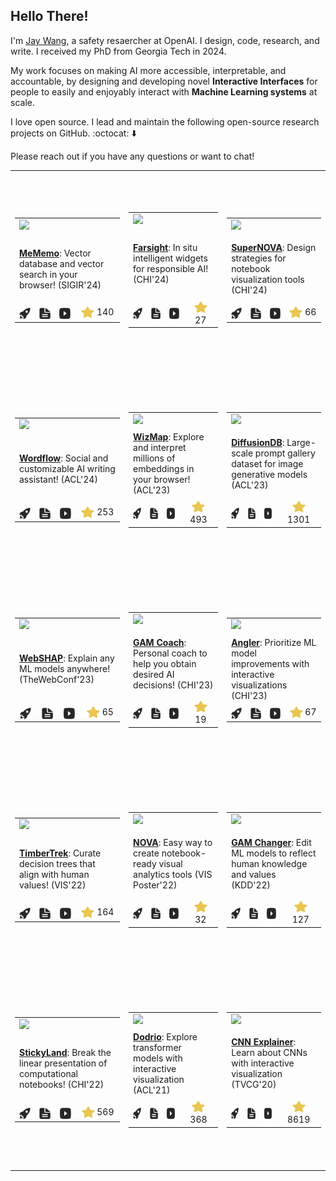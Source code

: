 ## Hello There!

I'm [Jay Wang](https://zijie.wang), a safety resaercher at OpenAI. I design,
code, research, and write. I received my PhD from Georgia Tech in 2024.

My work focuses on making AI more accessible, interpretable, and accountable, by
designing and developing novel **Interactive Interfaces** for people to easily
and enjoyably interact with **Machine Learning systems** at scale.

I love open source. I lead and maintain the following open-source research
projects on GitHub. :octocat: ⬇️

Please reach out if you have any questions or want to chat!

<table><tr height="320px"><td><table><tr><td colspan="4"><a href="https://github.com/poloclub/mememo"><img src="https://zijie.wang/images/teasers/mememo.webp" width="220px" /></a></td></tr><tr /><tr><td width="220px" height="110px" vertical-align="top" colspan="4"><a href="https://github.com/poloclub/mememo"><strong>MeMemo</strong></a>: Vector database and vector search in your browser! (SIGIR'24)</td></tr><tr /><tr><td align="center"><a href="https://poloclub.github.io/mememo"><picture><source media="(prefers-color-scheme: light)" srcset="./assets/icons/icon-demo-light.svg" /><source media="(prefers-color-scheme: dark)" srcset="./assets/icons/icon-demo-dark.svg" /><img align="center" src="./assets/icons/icon-demo-light.svg" width="18px" height="18px" /></picture></a></td><td align="center"><a href="https://arxiv.org/pdf/2407.01972.pdf"><picture><source media="(prefers-color-scheme: light)" srcset="./assets/icons/icon-pdf-light.svg" /><source media="(prefers-color-scheme: dark)" srcset="./assets/icons/icon-pdf-dark.svg" /><img align="center" src="./assets/icons/icon-pdf-light.svg" width="18px" height="18px" /></picture></a></td><td align="center"><a href="https://youtu.be/ypbPymC6cV8"><picture><source media="(prefers-color-scheme: light)" srcset="./assets/icons/icon-youtube-light.svg" /><source media="(prefers-color-scheme: dark)" srcset="./assets/icons/icon-youtube-dark.svg" /><img align="center" src="./assets/icons/icon-youtube-light.svg" width="18px" height="18px" /></picture></a></td><td align="center"><a href="https://github.com/poloclub/mememo/stargazers"><picture><source media="(prefers-color-scheme: light)" srcset="./assets/icons/icon-star-light.svg" /><source media="(prefers-color-scheme: dark)" srcset="./assets/icons/icon-star-dark.svg" /><img align="center" src="./assets/icons/icon-star-light.svg" width="21px" height="21px" /></picture></a> 140</td></tr></table></td><td><table><tr><td colspan="4"><a href="https://github.com/PAIR-code/farsight"><img src="https://zijie.wang/images/teasers/farsight.webp" width="220px" /></a></td></tr><tr /><tr><td width="220px" height="110px" vertical-align="top" colspan="4"><a href="https://github.com/PAIR-code/farsight"><strong>Farsight</strong></a>: In situ intelligent widgets for responsible AI! (CHI'24)</td></tr><tr /><tr><td align="center"><a href="https://pair-code.github.io/farsight/"><picture><source media="(prefers-color-scheme: light)" srcset="./assets/icons/icon-demo-light.svg" /><source media="(prefers-color-scheme: dark)" srcset="./assets/icons/icon-demo-dark.svg" /><img align="center" src="./assets/icons/icon-demo-light.svg" width="18px" height="18px" /></picture></a></td><td align="center"><a href="https://arxiv.org/pdf/2402.15350.pdf"><picture><source media="(prefers-color-scheme: light)" srcset="./assets/icons/icon-pdf-light.svg" /><source media="(prefers-color-scheme: dark)" srcset="./assets/icons/icon-pdf-dark.svg" /><img align="center" src="./assets/icons/icon-pdf-light.svg" width="18px" height="18px" /></picture></a></td><td align="center"><a href="https://youtu.be/BlSFbGkOlHk"><picture><source media="(prefers-color-scheme: light)" srcset="./assets/icons/icon-youtube-light.svg" /><source media="(prefers-color-scheme: dark)" srcset="./assets/icons/icon-youtube-dark.svg" /><img align="center" src="./assets/icons/icon-youtube-light.svg" width="18px" height="18px" /></picture></a></td><td align="center"><a href="https://github.com/PAIR-code/farsight/stargazers"><picture><source media="(prefers-color-scheme: light)" srcset="./assets/icons/icon-star-light.svg" /><source media="(prefers-color-scheme: dark)" srcset="./assets/icons/icon-star-dark.svg" /><img align="center" src="./assets/icons/icon-star-light.svg" width="21px" height="21px" /></picture></a> 27</td></tr></table></td><td><table><tr><td colspan="4"><a href="https://github.com/poloclub/supernova"><img src="https://zijie.wang/images/teasers/supernova.webp" width="220px" /></a></td></tr><tr /><tr><td width="220px" height="110px" vertical-align="top" colspan="4"><a href="https://github.com/poloclub/supernova"><strong>SuperNOVA</strong></a>: Design strategies for notebook visualization tools (CHI'24)</td></tr><tr /><tr><td align="center"><a href="https://poloclub.github.io/supernova"><picture><source media="(prefers-color-scheme: light)" srcset="./assets/icons/icon-demo-light.svg" /><source media="(prefers-color-scheme: dark)" srcset="./assets/icons/icon-demo-dark.svg" /><img align="center" src="./assets/icons/icon-demo-light.svg" width="18px" height="18px" /></picture></a></td><td align="center"><a href="http://arxiv.org/pdf/2305.03039.pdf"><picture><source media="(prefers-color-scheme: light)" srcset="./assets/icons/icon-pdf-light.svg" /><source media="(prefers-color-scheme: dark)" srcset="./assets/icons/icon-pdf-dark.svg" /><img align="center" src="./assets/icons/icon-pdf-light.svg" width="18px" height="18px" /></picture></a></td><td align="center"><a href="."><picture><source media="(prefers-color-scheme: light)" srcset="./assets/icons/icon-youtube-light.svg" /><source media="(prefers-color-scheme: dark)" srcset="./assets/icons/icon-youtube-dark.svg" /><img align="center" src="./assets/icons/icon-youtube-light.svg" width="18px" height="18px" /></picture></a></td><td align="center"><a href="https://github.com/poloclub/supernova/stargazers"><picture><source media="(prefers-color-scheme: light)" srcset="./assets/icons/icon-star-light.svg" /><source media="(prefers-color-scheme: dark)" srcset="./assets/icons/icon-star-dark.svg" /><img align="center" src="./assets/icons/icon-star-light.svg" width="21px" height="21px" /></picture></a> 66</td></tr></table></td></tr><tr /><tr height="320px"><td><table><tr><td colspan="4"><a href="https://github.com/poloclub/wordflow"><img src="https://zijie.wang/images/teasers/wordflow.webp" width="220px" /></a></td></tr><tr /><tr><td width="220px" height="110px" vertical-align="top" colspan="4"><a href="https://github.com/poloclub/wordflow"><strong>Wordflow</strong></a>: Social and customizable AI writing assistant! (ACL'24)</td></tr><tr /><tr><td align="center"><a href="https://poloclub.github.io/wordflow"><picture><source media="(prefers-color-scheme: light)" srcset="./assets/icons/icon-demo-light.svg" /><source media="(prefers-color-scheme: dark)" srcset="./assets/icons/icon-demo-dark.svg" /><img align="center" src="./assets/icons/icon-demo-light.svg" width="18px" height="18px" /></picture></a></td><td align="center"><a href="https://arxiv.org/pdf/2401.14447.pdf"><picture><source media="(prefers-color-scheme: light)" srcset="./assets/icons/icon-pdf-light.svg" /><source media="(prefers-color-scheme: dark)" srcset="./assets/icons/icon-pdf-dark.svg" /><img align="center" src="./assets/icons/icon-pdf-light.svg" width="18px" height="18px" /></picture></a></td><td align="center"><a href="https://youtu.be/3dOcVuofGVo"><picture><source media="(prefers-color-scheme: light)" srcset="./assets/icons/icon-youtube-light.svg" /><source media="(prefers-color-scheme: dark)" srcset="./assets/icons/icon-youtube-dark.svg" /><img align="center" src="./assets/icons/icon-youtube-light.svg" width="18px" height="18px" /></picture></a></td><td align="center"><a href="https://github.com/poloclub/wordflow/stargazers"><picture><source media="(prefers-color-scheme: light)" srcset="./assets/icons/icon-star-light.svg" /><source media="(prefers-color-scheme: dark)" srcset="./assets/icons/icon-star-dark.svg" /><img align="center" src="./assets/icons/icon-star-light.svg" width="21px" height="21px" /></picture></a> 253</td></tr></table></td><td><table><tr><td colspan="4"><a href="https://github.com/poloclub/wizmap"><img src="https://zijie.wang/images/teasers/wizmap.webp" width="220px" /></a></td></tr><tr /><tr><td width="220px" height="110px" vertical-align="top" colspan="4"><a href="https://github.com/poloclub/wizmap"><strong>WizMap</strong></a>: Explore and interpret millions of embeddings in your browser! (ACL'23)</td></tr><tr /><tr><td align="center"><a href="https://poloclub.github.io/wizmap"><picture><source media="(prefers-color-scheme: light)" srcset="./assets/icons/icon-demo-light.svg" /><source media="(prefers-color-scheme: dark)" srcset="./assets/icons/icon-demo-dark.svg" /><img align="center" src="./assets/icons/icon-demo-light.svg" width="18px" height="18px" /></picture></a></td><td align="center"><a href="https://aclanthology.org/2023.acl-demo.50.pdf"><picture><source media="(prefers-color-scheme: light)" srcset="./assets/icons/icon-pdf-light.svg" /><source media="(prefers-color-scheme: dark)" srcset="./assets/icons/icon-pdf-dark.svg" /><img align="center" src="./assets/icons/icon-pdf-light.svg" width="18px" height="18px" /></picture></a></td><td align="center"><a href="https://youtu.be/8fJG87QVceQ"><picture><source media="(prefers-color-scheme: light)" srcset="./assets/icons/icon-youtube-light.svg" /><source media="(prefers-color-scheme: dark)" srcset="./assets/icons/icon-youtube-dark.svg" /><img align="center" src="./assets/icons/icon-youtube-light.svg" width="18px" height="18px" /></picture></a></td><td align="center"><a href="https://github.com/poloclub/wizmap/stargazers"><picture><source media="(prefers-color-scheme: light)" srcset="./assets/icons/icon-star-light.svg" /><source media="(prefers-color-scheme: dark)" srcset="./assets/icons/icon-star-dark.svg" /><img align="center" src="./assets/icons/icon-star-light.svg" width="21px" height="21px" /></picture></a> 493</td></tr></table></td><td><table><tr><td colspan="4"><a href="https://github.com/poloclub/diffusiondb"><img src="https://zijie.wang/images/teasers/diffusiondb.webp" width="220px" /></a></td></tr><tr /><tr><td width="220px" height="110px" vertical-align="top" colspan="4"><a href="https://github.com/poloclub/diffusiondb"><strong>DiffusionDB</strong></a>: Large-scale prompt gallery dataset for image generative models (ACL'23)</td></tr><tr /><tr><td align="center"><a href="https://poloclub.github.io/diffusiondb/?norec=true"><picture><source media="(prefers-color-scheme: light)" srcset="./assets/icons/icon-demo-light.svg" /><source media="(prefers-color-scheme: dark)" srcset="./assets/icons/icon-demo-dark.svg" /><img align="center" src="./assets/icons/icon-demo-light.svg" width="18px" height="18px" /></picture></a></td><td align="center"><a href="https://arxiv.org/pdf/2210.14896"><picture><source media="(prefers-color-scheme: light)" srcset="./assets/icons/icon-pdf-light.svg" /><source media="(prefers-color-scheme: dark)" srcset="./assets/icons/icon-pdf-dark.svg" /><img align="center" src="./assets/icons/icon-pdf-light.svg" width="18px" height="18px" /></picture></a></td><td align="center"><a href="."><picture><source media="(prefers-color-scheme: light)" srcset="./assets/icons/icon-youtube-light.svg" /><source media="(prefers-color-scheme: dark)" srcset="./assets/icons/icon-youtube-dark.svg" /><img align="center" src="./assets/icons/icon-youtube-light.svg" width="18px" height="18px" /></picture></a></td><td align="center"><a href="https://github.com/poloclub/diffusiondb/stargazers"><picture><source media="(prefers-color-scheme: light)" srcset="./assets/icons/icon-star-light.svg" /><source media="(prefers-color-scheme: dark)" srcset="./assets/icons/icon-star-dark.svg" /><img align="center" src="./assets/icons/icon-star-light.svg" width="21px" height="21px" /></picture></a> 1301</td></tr></table></td></tr><tr /><tr height="320px"><td><table><tr><td colspan="4"><a href="https://github.com/poloclub/webshap"><img src="https://zijie.wang/images/teasers/webshap.webp" width="220px" /></a></td></tr><tr /><tr><td width="220px" height="110px" vertical-align="top" colspan="4"><a href="https://github.com/poloclub/webshap"><strong>WebSHAP</strong></a>: Explain any ML models anywhere! (TheWebConf'23)</td></tr><tr /><tr><td align="center"><a href="https://poloclub.github.io/webshap/?norec=true"><picture><source media="(prefers-color-scheme: light)" srcset="./assets/icons/icon-demo-light.svg" /><source media="(prefers-color-scheme: dark)" srcset="./assets/icons/icon-demo-dark.svg" /><img align="center" src="./assets/icons/icon-demo-light.svg" width="18px" height="18px" /></picture></a></td><td align="center"><a href="https://arxiv.org/pdf/2303.09545.pdf"><picture><source media="(prefers-color-scheme: light)" srcset="./assets/icons/icon-pdf-light.svg" /><source media="(prefers-color-scheme: dark)" srcset="./assets/icons/icon-pdf-dark.svg" /><img align="center" src="./assets/icons/icon-pdf-light.svg" width="18px" height="18px" /></picture></a></td><td align="center"><a href="https://youtu.be/Dju6ZRMWSAA"><picture><source media="(prefers-color-scheme: light)" srcset="./assets/icons/icon-youtube-light.svg" /><source media="(prefers-color-scheme: dark)" srcset="./assets/icons/icon-youtube-dark.svg" /><img align="center" src="./assets/icons/icon-youtube-light.svg" width="18px" height="18px" /></picture></a></td><td align="center"><a href="https://github.com/poloclub/webshap/stargazers"><picture><source media="(prefers-color-scheme: light)" srcset="./assets/icons/icon-star-light.svg" /><source media="(prefers-color-scheme: dark)" srcset="./assets/icons/icon-star-dark.svg" /><img align="center" src="./assets/icons/icon-star-light.svg" width="21px" height="21px" /></picture></a> 65</td></tr></table></td><td><table><tr><td colspan="4"><a href="https://github.com/poloclub/gam-coach"><img src="https://zijie.wang/images/teasers/gam-coach.webp" width="220px" /></a></td></tr><tr /><tr><td width="220px" height="110px" vertical-align="top" colspan="4"><a href="https://github.com/poloclub/gam-coach"><strong>GAM Coach</strong></a>: Personal coach to help you obtain desired AI decisions! (CHI'23)</td></tr><tr /><tr><td align="center"><a href="https://poloclub.github.io/gam-coach/?norec=true"><picture><source media="(prefers-color-scheme: light)" srcset="./assets/icons/icon-demo-light.svg" /><source media="(prefers-color-scheme: dark)" srcset="./assets/icons/icon-demo-dark.svg" /><img align="center" src="./assets/icons/icon-demo-light.svg" width="18px" height="18px" /></picture></a></td><td align="center"><a href="https://arxiv.org/pdf/2302.14165"><picture><source media="(prefers-color-scheme: light)" srcset="./assets/icons/icon-pdf-light.svg" /><source media="(prefers-color-scheme: dark)" srcset="./assets/icons/icon-pdf-dark.svg" /><img align="center" src="./assets/icons/icon-pdf-light.svg" width="18px" height="18px" /></picture></a></td><td align="center"><a href="https://youtu.be/ubacP34H9XE"><picture><source media="(prefers-color-scheme: light)" srcset="./assets/icons/icon-youtube-light.svg" /><source media="(prefers-color-scheme: dark)" srcset="./assets/icons/icon-youtube-dark.svg" /><img align="center" src="./assets/icons/icon-youtube-light.svg" width="18px" height="18px" /></picture></a></td><td align="center"><a href="https://github.com/poloclub/gam-coach/stargazers"><picture><source media="(prefers-color-scheme: light)" srcset="./assets/icons/icon-star-light.svg" /><source media="(prefers-color-scheme: dark)" srcset="./assets/icons/icon-star-dark.svg" /><img align="center" src="./assets/icons/icon-star-light.svg" width="21px" height="21px" /></picture></a> 19</td></tr></table></td><td><table><tr><td colspan="4"><a href="https://github.com/apple/ml-translate-vis"><img src="https://zijie.wang/images/teasers/angler.webp" width="220px" /></a></td></tr><tr /><tr><td width="220px" height="110px" vertical-align="top" colspan="4"><a href="https://github.com/apple/ml-translate-vis"><strong>Angler</strong></a>: Prioritize ML model improvements with interactive visualizations (CHI'23)</td></tr><tr /><tr><td align="center"><a href="https://apple.github.io/ml-translate-vis/"><picture><source media="(prefers-color-scheme: light)" srcset="./assets/icons/icon-demo-light.svg" /><source media="(prefers-color-scheme: dark)" srcset="./assets/icons/icon-demo-dark.svg" /><img align="center" src="./assets/icons/icon-demo-light.svg" width="18px" height="18px" /></picture></a></td><td align="center"><a href="https://arxiv.org/pdf/2304.05967.pdf"><picture><source media="(prefers-color-scheme: light)" srcset="./assets/icons/icon-pdf-light.svg" /><source media="(prefers-color-scheme: dark)" srcset="./assets/icons/icon-pdf-dark.svg" /><img align="center" src="./assets/icons/icon-pdf-light.svg" width="18px" height="18px" /></picture></a></td><td align="center"><a href="https://youtu.be/ZYDFMPbD0wk"><picture><source media="(prefers-color-scheme: light)" srcset="./assets/icons/icon-youtube-light.svg" /><source media="(prefers-color-scheme: dark)" srcset="./assets/icons/icon-youtube-dark.svg" /><img align="center" src="./assets/icons/icon-youtube-light.svg" width="18px" height="18px" /></picture></a></td><td align="center"><a href="https://github.com/apple/ml-translate-vis/stargazers"><picture><source media="(prefers-color-scheme: light)" srcset="./assets/icons/icon-star-light.svg" /><source media="(prefers-color-scheme: dark)" srcset="./assets/icons/icon-star-dark.svg" /><img align="center" src="./assets/icons/icon-star-light.svg" width="21px" height="21px" /></picture></a> 67</td></tr></table></td></tr><tr /><tr height="320px"><td><table><tr><td colspan="4"><a href="https://github.com/poloclub/timbertrek"><img src="https://zijie.wang/images/teasers/timbertrek.webp" width="220px" /></a></td></tr><tr /><tr><td width="220px" height="110px" vertical-align="top" colspan="4"><a href="https://github.com/poloclub/timbertrek"><strong>TimberTrek</strong></a>: Curate decision trees that align with human values! (VIS'22)</td></tr><tr /><tr><td align="center"><a href="https://poloclub.github.io/timbertrek/"><picture><source media="(prefers-color-scheme: light)" srcset="./assets/icons/icon-demo-light.svg" /><source media="(prefers-color-scheme: dark)" srcset="./assets/icons/icon-demo-dark.svg" /><img align="center" src="./assets/icons/icon-demo-light.svg" width="18px" height="18px" /></picture></a></td><td align="center"><a href="https://arxiv.org/pdf/2209.09227"><picture><source media="(prefers-color-scheme: light)" srcset="./assets/icons/icon-pdf-light.svg" /><source media="(prefers-color-scheme: dark)" srcset="./assets/icons/icon-pdf-dark.svg" /><img align="center" src="./assets/icons/icon-pdf-light.svg" width="18px" height="18px" /></picture></a></td><td align="center"><a href="https://youtu.be/3eGqTmsStJM"><picture><source media="(prefers-color-scheme: light)" srcset="./assets/icons/icon-youtube-light.svg" /><source media="(prefers-color-scheme: dark)" srcset="./assets/icons/icon-youtube-dark.svg" /><img align="center" src="./assets/icons/icon-youtube-light.svg" width="18px" height="18px" /></picture></a></td><td align="center"><a href="https://github.com/poloclub/timbertrek/stargazers"><picture><source media="(prefers-color-scheme: light)" srcset="./assets/icons/icon-star-light.svg" /><source media="(prefers-color-scheme: dark)" srcset="./assets/icons/icon-star-dark.svg" /><img align="center" src="./assets/icons/icon-star-light.svg" width="21px" height="21px" /></picture></a> 164</td></tr></table></td><td><table><tr><td colspan="4"><a href="https://github.com/poloclub/nova"><img src="https://zijie.wang/images/teasers/nova.webp" width="220px" /></a></td></tr><tr /><tr><td width="220px" height="110px" vertical-align="top" colspan="4"><a href="https://github.com/poloclub/nova"><strong>NOVA</strong></a>: Easy way to create notebook-ready visual analytics tools (VIS Poster'22)</td></tr><tr /><tr><td align="center"><a href="https://poloclub.github.io/nova/"><picture><source media="(prefers-color-scheme: light)" srcset="./assets/icons/icon-demo-light.svg" /><source media="(prefers-color-scheme: dark)" srcset="./assets/icons/icon-demo-dark.svg" /><img align="center" src="./assets/icons/icon-demo-light.svg" width="18px" height="18px" /></picture></a></td><td align="center"><a href="https://arxiv.org/pdf/2205.03963"><picture><source media="(prefers-color-scheme: light)" srcset="./assets/icons/icon-pdf-light.svg" /><source media="(prefers-color-scheme: dark)" srcset="./assets/icons/icon-pdf-dark.svg" /><img align="center" src="./assets/icons/icon-pdf-light.svg" width="18px" height="18px" /></picture></a></td><td align="center"><a href="."><picture><source media="(prefers-color-scheme: light)" srcset="./assets/icons/icon-youtube-light.svg" /><source media="(prefers-color-scheme: dark)" srcset="./assets/icons/icon-youtube-dark.svg" /><img align="center" src="./assets/icons/icon-youtube-light.svg" width="18px" height="18px" /></picture></a></td><td align="center"><a href="https://github.com/poloclub/nova/stargazers"><picture><source media="(prefers-color-scheme: light)" srcset="./assets/icons/icon-star-light.svg" /><source media="(prefers-color-scheme: dark)" srcset="./assets/icons/icon-star-dark.svg" /><img align="center" src="./assets/icons/icon-star-light.svg" width="21px" height="21px" /></picture></a> 32</td></tr></table></td><td><table><tr><td colspan="4"><a href="https://github.com/interpretml/gam-changer"><img src="https://zijie.wang/images/teasers/gam-changer-kdd.webp" width="220px" /></a></td></tr><tr /><tr><td width="220px" height="110px" vertical-align="top" colspan="4"><a href="https://github.com/interpretml/gam-changer"><strong>GAM Changer</strong></a>: Edit ML models to reflect human knowledge and values (KDD'22)</td></tr><tr /><tr><td align="center"><a href="https://interpret.ml/gam-changer/?norec=true"><picture><source media="(prefers-color-scheme: light)" srcset="./assets/icons/icon-demo-light.svg" /><source media="(prefers-color-scheme: dark)" srcset="./assets/icons/icon-demo-dark.svg" /><img align="center" src="./assets/icons/icon-demo-light.svg" width="18px" height="18px" /></picture></a></td><td align="center"><a href="https://dl.acm.org/doi/10.1145/3534678.3539074"><picture><source media="(prefers-color-scheme: light)" srcset="./assets/icons/icon-pdf-light.svg" /><source media="(prefers-color-scheme: dark)" srcset="./assets/icons/icon-pdf-dark.svg" /><img align="center" src="./assets/icons/icon-pdf-light.svg" width="18px" height="18px" /></picture></a></td><td align="center"><a href="https://www.youtube.com/watch?v=D6whtfInqTc"><picture><source media="(prefers-color-scheme: light)" srcset="./assets/icons/icon-youtube-light.svg" /><source media="(prefers-color-scheme: dark)" srcset="./assets/icons/icon-youtube-dark.svg" /><img align="center" src="./assets/icons/icon-youtube-light.svg" width="18px" height="18px" /></picture></a></td><td align="center"><a href="https://github.com/interpretml/gam-changer/stargazers"><picture><source media="(prefers-color-scheme: light)" srcset="./assets/icons/icon-star-light.svg" /><source media="(prefers-color-scheme: dark)" srcset="./assets/icons/icon-star-dark.svg" /><img align="center" src="./assets/icons/icon-star-light.svg" width="21px" height="21px" /></picture></a> 127</td></tr></table></td></tr><tr /><tr height="320px"><td><table><tr><td colspan="4"><a href="https://github.com/xiaohk/stickyland"><img src="https://zijie.wang/images/teasers/stickyland.webp" width="220px" /></a></td></tr><tr /><tr><td width="220px" height="110px" vertical-align="top" colspan="4"><a href="https://github.com/xiaohk/stickyland"><strong>StickyLand</strong></a>: Break the linear presentation of computational notebooks! (CHI'22)</td></tr><tr /><tr><td align="center"><a href="https://xiaohk.github.io/stickyland/"><picture><source media="(prefers-color-scheme: light)" srcset="./assets/icons/icon-demo-light.svg" /><source media="(prefers-color-scheme: dark)" srcset="./assets/icons/icon-demo-dark.svg" /><img align="center" src="./assets/icons/icon-demo-light.svg" width="18px" height="18px" /></picture></a></td><td align="center"><a href="https://arxiv.org/pdf/2202.11086"><picture><source media="(prefers-color-scheme: light)" srcset="./assets/icons/icon-pdf-light.svg" /><source media="(prefers-color-scheme: dark)" srcset="./assets/icons/icon-pdf-dark.svg" /><img align="center" src="./assets/icons/icon-pdf-light.svg" width="18px" height="18px" /></picture></a></td><td align="center"><a href="https://youtu.be/OKaPmEBzEX0"><picture><source media="(prefers-color-scheme: light)" srcset="./assets/icons/icon-youtube-light.svg" /><source media="(prefers-color-scheme: dark)" srcset="./assets/icons/icon-youtube-dark.svg" /><img align="center" src="./assets/icons/icon-youtube-light.svg" width="18px" height="18px" /></picture></a></td><td align="center"><a href="https://github.com/xiaohk/stickyland/stargazers"><picture><source media="(prefers-color-scheme: light)" srcset="./assets/icons/icon-star-light.svg" /><source media="(prefers-color-scheme: dark)" srcset="./assets/icons/icon-star-dark.svg" /><img align="center" src="./assets/icons/icon-star-light.svg" width="21px" height="21px" /></picture></a> 569</td></tr></table></td><td><table><tr><td colspan="4"><a href="https://github.com/poloclub/dodrio"><img src="https://zijie.wang/images/teasers/dodrio.webp" width="220px" /></a></td></tr><tr /><tr><td width="220px" height="110px" vertical-align="top" colspan="4"><a href="https://github.com/poloclub/dodrio"><strong>Dodrio</strong></a>: Explore transformer models with interactive visualization (ACL'21)</td></tr><tr /><tr><td align="center"><a href="https://poloclub.github.io/dodrio/?norec=true"><picture><source media="(prefers-color-scheme: light)" srcset="./assets/icons/icon-demo-light.svg" /><source media="(prefers-color-scheme: dark)" srcset="./assets/icons/icon-demo-dark.svg" /><img align="center" src="./assets/icons/icon-demo-light.svg" width="18px" height="18px" /></picture></a></td><td align="center"><a href="https://arxiv.org/pdf/2103.14625"><picture><source media="(prefers-color-scheme: light)" srcset="./assets/icons/icon-pdf-light.svg" /><source media="(prefers-color-scheme: dark)" srcset="./assets/icons/icon-pdf-dark.svg" /><img align="center" src="./assets/icons/icon-pdf-light.svg" width="18px" height="18px" /></picture></a></td><td align="center"><a href="https://youtu.be/qB-T9j7UTgE"><picture><source media="(prefers-color-scheme: light)" srcset="./assets/icons/icon-youtube-light.svg" /><source media="(prefers-color-scheme: dark)" srcset="./assets/icons/icon-youtube-dark.svg" /><img align="center" src="./assets/icons/icon-youtube-light.svg" width="18px" height="18px" /></picture></a></td><td align="center"><a href="https://github.com/poloclub/dodrio/stargazers"><picture><source media="(prefers-color-scheme: light)" srcset="./assets/icons/icon-star-light.svg" /><source media="(prefers-color-scheme: dark)" srcset="./assets/icons/icon-star-dark.svg" /><img align="center" src="./assets/icons/icon-star-light.svg" width="21px" height="21px" /></picture></a> 368</td></tr></table></td><td><table><tr><td colspan="4"><a href="https://github.com/poloclub/cnn-explainer"><img src="https://zijie.wang/images/teasers/cnn-explainer.webp" width="220px" /></a></td></tr><tr /><tr><td width="220px" height="110px" vertical-align="top" colspan="4"><a href="https://github.com/poloclub/cnn-explainer"><strong>CNN Explainer</strong></a>: Learn about CNNs with interactive visualization (TVCG'20)</td></tr><tr /><tr><td align="center"><a href="https://poloclub.github.io/cnn-explainer/?norec=true"><picture><source media="(prefers-color-scheme: light)" srcset="./assets/icons/icon-demo-light.svg" /><source media="(prefers-color-scheme: dark)" srcset="./assets/icons/icon-demo-dark.svg" /><img align="center" src="./assets/icons/icon-demo-light.svg" width="18px" height="18px" /></picture></a></td><td align="center"><a href="https://arxiv.org/pdf/2004.15004"><picture><source media="(prefers-color-scheme: light)" srcset="./assets/icons/icon-pdf-light.svg" /><source media="(prefers-color-scheme: dark)" srcset="./assets/icons/icon-pdf-dark.svg" /><img align="center" src="./assets/icons/icon-pdf-light.svg" width="18px" height="18px" /></picture></a></td><td align="center"><a href="https://youtu.be/HnWIHWFbuUQ"><picture><source media="(prefers-color-scheme: light)" srcset="./assets/icons/icon-youtube-light.svg" /><source media="(prefers-color-scheme: dark)" srcset="./assets/icons/icon-youtube-dark.svg" /><img align="center" src="./assets/icons/icon-youtube-light.svg" width="18px" height="18px" /></picture></a></td><td align="center"><a href="https://github.com/poloclub/cnn-explainer/stargazers"><picture><source media="(prefers-color-scheme: light)" srcset="./assets/icons/icon-star-light.svg" /><source media="(prefers-color-scheme: dark)" srcset="./assets/icons/icon-star-dark.svg" /><img align="center" src="./assets/icons/icon-star-light.svg" width="21px" height="21px" /></picture></a> 8619</td></tr></table></td></tr></table>
